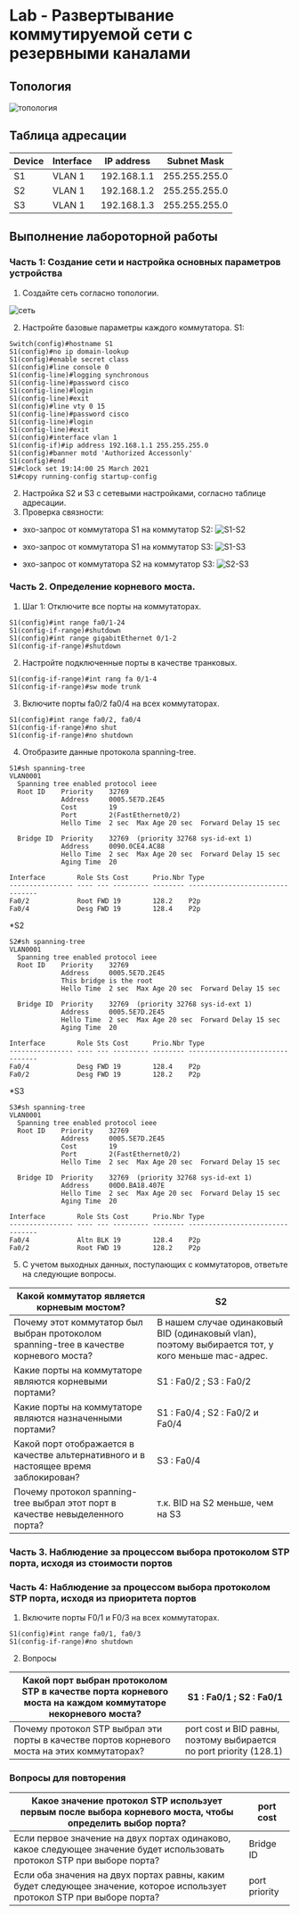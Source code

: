 # Lab - Развертывание коммутируемой сети с резервными каналами

## Топология

![топология](https://user-images.githubusercontent.com/5254857/115736717-2bc8cf80-a394-11eb-9ab7-95bb6703e269.PNG)


## Таблица адресации

| Device | Interface | IP address   | Subnet Mask   |
| ------ | --------- | ------------ | ------------- |
| S1     | VLAN 1    | 192.168.1.1  | 255.255.255.0 |
| S2     | VLAN 1    | 192.168.1.2  | 255.255.255.0 |
| S3     | VLAN 1    | 192.168.1.3  | 255.255.255.0 | 


## Выполнение лабороторной работы
### Часть 1: 	Создание сети и настройка основных параметров устройства
1. Создайте сеть согласно топологии.

![сеть](https://user-images.githubusercontent.com/5254857/115738232-8a427d80-a395-11eb-85bf-9898294142db.png)

2. Настройте базовые параметры каждого коммутатора.
S1:

```
Switch(config)#hostname S1
S1(config)#no ip domain-lookup
S1(config)#enable secret class
S1(config)#line console 0
S1(config-line)#logging synchronous 
S1(config-line)#password cisco
S1(config-line)#login
S1(config-line)#exit
S1(config)#line vty 0 15
S1(config-line)#password cisco
S1(config-line)#login
S1(config-line)#exit
S1(config)#interface vlan 1
S1(config-if)#ip address 192.168.1.1 255.255.255.0
S1(config)#banner motd 'Authorized Accessonly'
S1(config)#end
S1#clock set 19:14:00 25 March 2021
S1#copy running-config startup-config 
```
2. Настройка S2 и S3 с сетевыми настройками, согласно таблице адресации.
3. Проверка связности:
* эхо-запрос от коммутатора S1 на коммутатор S2:
![S1-S2](https://user-images.githubusercontent.com/5254857/115741885-d2af6a80-a398-11eb-8b12-3100e4bbdd74.png)

* эхо-запрос от коммутатора S1 на коммутатор S3:
![S1-S3](https://user-images.githubusercontent.com/5254857/115741938-dcd16900-a398-11eb-8a9a-8cd1c8ab2f9e.png)

* эхо-запрос от коммутатора S2 на коммутатор S3:
![S2-S3](https://user-images.githubusercontent.com/5254857/115741958-e22eb380-a398-11eb-9ac9-f2a8eb534065.png)

### Часть 2. Определение корневого моста.
1. Шаг 1:	Отключите все порты на коммутаторах.
```
S1(config)#int range fa0/1-24
S1(config-if-range)#shutdown 
S1(config)#int range gigabitEthernet 0/1-2
S1(config-if-range)#shutdown
```
2.	Настройте подключенные порты в качестве транковых.
```
S1(config-if-range)#int rang fa 0/1-4
S1(config-if-range)#sw mode trunk 
``` 
3. Включите порты fa0/2 fa0/4 на всех коммутаторах.
```
S1(config)#int range fa0/2, fa0/4
S1(config-if-range)#no shut
S1(config-if-range)#no shutdown 
```
4. Отобразите данные протокола spanning-tree.

```
S1#sh spanning-tree 
VLAN0001
  Spanning tree enabled protocol ieee
  Root ID    Priority    32769
             Address     0005.5E7D.2E45
             Cost        19
             Port        2(FastEthernet0/2)
             Hello Time  2 sec  Max Age 20 sec  Forward Delay 15 sec

  Bridge ID  Priority    32769  (priority 32768 sys-id-ext 1)
             Address     0090.0CE4.AC88
             Hello Time  2 sec  Max Age 20 sec  Forward Delay 15 sec
             Aging Time  20

Interface        Role Sts Cost      Prio.Nbr Type
---------------- ---- --- --------- -------- --------------------------------
Fa0/2            Root FWD 19        128.2    P2p
Fa0/4            Desg FWD 19        128.4    P2p
```
*S2
```
S2#sh spanning-tree 
VLAN0001
  Spanning tree enabled protocol ieee
  Root ID    Priority    32769
             Address     0005.5E7D.2E45
             This bridge is the root
             Hello Time  2 sec  Max Age 20 sec  Forward Delay 15 sec

  Bridge ID  Priority    32769  (priority 32768 sys-id-ext 1)
             Address     0005.5E7D.2E45
             Hello Time  2 sec  Max Age 20 sec  Forward Delay 15 sec
             Aging Time  20

Interface        Role Sts Cost      Prio.Nbr Type
---------------- ---- --- --------- -------- --------------------------------
Fa0/4            Desg FWD 19        128.4    P2p
Fa0/2            Desg FWD 19        128.2    P2p
```
*S3
```
S3#sh spanning-tree 
VLAN0001
  Spanning tree enabled protocol ieee
  Root ID    Priority    32769
             Address     0005.5E7D.2E45
             Cost        19
             Port        2(FastEthernet0/2)
             Hello Time  2 sec  Max Age 20 sec  Forward Delay 15 sec

  Bridge ID  Priority    32769  (priority 32768 sys-id-ext 1)
             Address     00D0.BA18.407E
             Hello Time  2 sec  Max Age 20 sec  Forward Delay 15 sec
             Aging Time  20

Interface        Role Sts Cost      Prio.Nbr Type
---------------- ---- --- --------- -------- --------------------------------
Fa0/4            Altn BLK 19        128.4    P2p
Fa0/2            Root FWD 19        128.2    P2p
```
5. С учетом выходных данных, поступающих с коммутаторов, ответьте на следующие вопросы.

|Какой коммутатор является корневым мостом?                                             | S2
| --------------------------------------------------------------------------------------|--------  
|Почему этот коммутатор был выбран протоколом spanning-tree в качестве корневого моста? | В нашем случае одинаковый BID (одинаковый vlan), поэтому выбирается тот, у кого меньше mac-адрес.
|Какие порты на коммутаторе являются корневыми портами?                                 | S1 : Fa0/2 ; S3 : Fa0/2
|Какие порты на коммутаторе являются назначенными портами?                              | S1 : Fa0/4 ; S2 : Fa0/2 и Fa0/4
|Какой порт отображается в качестве альтернативного и в настоящее время заблокирован?   | S3 : Fa0/4
|Почему протокол spanning-tree выбрал этот порт в качестве невыделенного порта?         | т.к. BID на S2 меньше, чем на S3


### Часть 3. Наблюдение за процессом выбора протоколом STP порта, исходя из стоимости портов 
### Часть 4:	Наблюдение за процессом выбора протоколом STP порта, исходя из приоритета портов
1. Включите порты F0/1 и F0/3 на всех коммутаторах.
```
S1(config)#int range fa0/1, fa0/3
S1(config-if-range)#no shutdown
```
2. Вопросы

|Какой порт выбран протоколом STP в качестве порта корневого моста на каждом коммутаторе некорневого моста?  | S1 : Fa0/1 ; S2 : Fa0/1
| -----------------------------------------------------------------------------------------------------------|-------- 
|Почему протокол STP выбрал эти порты в качестве портов корневого моста на этих коммутаторах?                | port cost и BID равны, поэтому выбирается по port priority (128.1)

###	Вопросы для повторения
|Какое значение протокол STP использует первым после выбора корневого моста, чтобы определить выбор порта?                 | port cost
| ------------------------------------------------------------------------------------------------------------------------ |-------- 
|Если первое значение на двух портах одинаково, какое следующее значение будет использовать протокол STP при выборе порта? | Bridge ID
|Если оба значения на двух портах равны, каким будет следующее значение, которое использует протокол STP при выборе порта? | port priority



